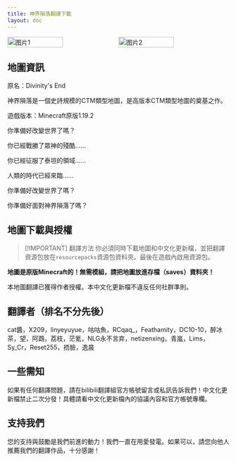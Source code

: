```yaml
---
title: 神界隕落翻譯下載
layout: doc
---
```


<div style="display: flex">
  <img src="https://s11.ax1x.com/2024/02/25/pFalbNR.jpg" style="width:50%" alt="图片1">
  <img src="https://s11.ax1x.com/2024/02/25/pFaMYKe.png" style="width:50%" alt="图片2">
</div>

## 地圖資訊

原名：Divinity's End

神界隕落是一個史詩規模的CTM類型地圖，是高版本CTM類型地圖的奠基之作。

遊戲版本：Minecraft原版1.19.2


你準備好改變世界了嗎？

你已經戰勝了眾神的殘酷……

你已經征服了泰坦的領域……

人類的時代已經來臨……

你準備好改變世界了嗎？ 

你準備好面對神界隕落了嗎？

<DownloadLinks :methods="[
  { id: 'lanzou', text: '下載地圖和翻譯', icon: '/imgs/svg/lanzou.svg', link: 'https://vmhanhuazu.lanzouo.com/s/divinity' },
  { id: 'lazy', text: '懶漢下載', icon: '/imgs/logo/logo_64.png', link: '/lazy/' }
]" />

## 地圖下載與授權

> [!IMPORTANT] 翻譯方法
> 你必須同時下載地圖和中文化更新檔，並把翻譯資源包放在`resourcepacks`資源包資料夾。最後在遊戲內啟用資源包。

**地圖是原版Minecraft的！無需模組，請把地圖放進存檔（saves）資料夾！**

本地圖翻譯已獲得作者授權。本中文化更新檔不違反任何社群準則。

## 翻譯者（排名不分先後）

cat醬，X209，linyeyuyue，咕咕魚，RCqaq_，Feathamity，DC10-10，醉冰茶，望，阿鵡，荔枝，茫氪，NLG永不言弃，netizenxing，青嵐，Lims，Sy_Cr，Reset255，捂臉，逸晨

## 一些需知

如果有任何翻譯問題，請在bilibili翻譯組官方帳號留言或私訊告訴我們！中文化更新檔禁止二次分發！具體請看中文化更新檔內的協議內容和官方帳號專欄。

## 支持我們

您的支持與鼓勵是我們前進的動力！我們一直在用愛發電。如果可以，請您向他人推薦我們的翻譯作品，十分感謝！
